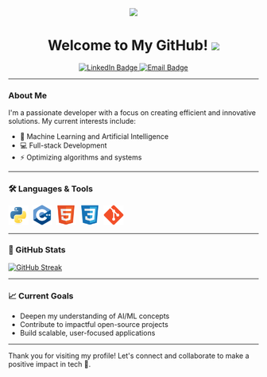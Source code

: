 <div id="header" align="center">
  <img src="https://media.giphy.com/media/M9gbBd9nbDrOTu1Mqx/giphy.gif" width="100"/>
  <h1>
    Welcome to My GitHub! 
    <img src="https://media.giphy.com/media/hvRJCLFzcasrR4ia7z/giphy.gif" width="30px"/>
  </h1>
  <div id="badges">
    <a href="https://linkedin.com/in/your-linkedin">
      <img src="https://img.shields.io/badge/LinkedIn-blue?style=for-the-badge&logo=LinkedIn&logoColor=white" alt="LinkedIn Badge"/>
    </a>
    <a href="mailto:your-email@example.com">
      <img src="https://img.shields.io/badge/Email-green?style=for-the-badge&logo=Gmail&logoColor=white" alt="Email Badge"/>
    </a>
  </div>
</div>

---

### About Me
I'm a passionate developer with a focus on creating efficient and innovative solutions. My current interests include:

- 🧠 Machine Learning and Artificial Intelligence  
- 💻 Full-stack Development  
- ⚡ Optimizing algorithms and systems  

---

### 🛠 Languages & Tools
<div>
  <img src="https://github.com/devicons/devicon/blob/master/icons/python/python-original.svg" title="Python" alt="Python" width="40" height="40"/>&nbsp;
  <img src="https://github.com/devicons/devicon/blob/master/icons/cplusplus/cplusplus-original.svg" title="C++" alt="C++" width="40" height="40"/>&nbsp;
  <img src="https://github.com/devicons/devicon/blob/master/icons/html5/html5-original.svg" title="HTML5" alt="HTML" width="40" height="40"/>&nbsp;
  <img src="https://github.com/devicons/devicon/blob/master/icons/css3/css3-original.svg" title="CSS3" alt="CSS" width="40" height="40"/>&nbsp;
  <img src="https://github.com/devicons/devicon/blob/master/icons/git/git-original.svg" title="Git" alt="Git" width="40" height="40"/>&nbsp;
</div>

---

### 🚀 GitHub Stats
[![GitHub Streak](http://github-readme-streak-stats.herokuapp.com?user=your-username&theme=dark&background=000000)](https://git.io/streak-stats)

---

### 📈 Current Goals
- Deepen my understanding of AI/ML concepts  
- Contribute to impactful open-source projects  
- Build scalable, user-focused applications  

---

Thank you for visiting my profile! Let's connect and collaborate to make a positive impact in tech 🚀.

